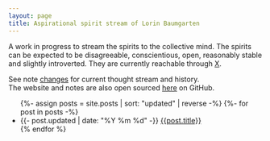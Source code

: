 ```yaml
---
layout: page
title: Aspirational spirit stream of Lorin Baumgarten
---
```


<section> <!-- introduction -->
  <p>
    A work in progress to stream the spirits to the collective mind.
    The spirits can be expected to be disagreeable, conscientious, open, reasonably stable and slightly introverted.
    They are currently reachable through <a href="https://twitter.com/lorinbaumgarten">X</a>.
  </p>
  <p>
	  See note <a href="changes.html">changes</a> for current thought stream and history.<br>
	  The website and notes are also open sourced <a href="https://github.com/lorinbaum/lorinbaum.github.io">here</a> on GitHub.
  </p>
</section>

<section>
  <ul class="posts">
    {%- assign posts = site.posts | sort: "updated" | reverse -%}
    {%- for post in posts -%}
      <li>
        <span class="date">{{- post.updated | date: "%Y %m %d" -}}</span>
        <a href="{{post.url}}">{{post.title}}</a>
      </li>
    {% endfor %}
  </ul>
</section>